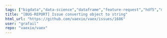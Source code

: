```yaml
---
tags: ["bigdata","data-science","dataframe","feature-request","hdf5","machine-learning","machinelearning","memory-mapped-file","priority-low","pyarrow","python","tabular-data","visualization"]
title: "[BUG-REPORT] Issue converting object to string"
html_url: "https://github.com/vaexio/vaex/issues/1686"
user: "grafail"
repo: "vaexio/vaex"
---
```


